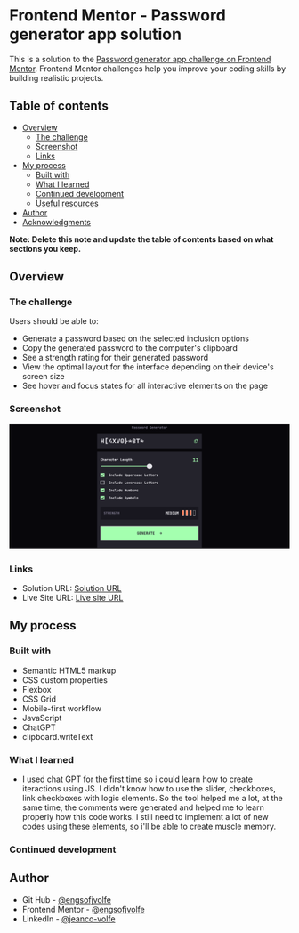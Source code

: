 # Frontend Mentor - Password generator app solution

This is a solution to the [Password generator app challenge on Frontend Mentor](https://www.frontendmentor.io/challenges/password-generator-app-Mr8CLycqjh). Frontend Mentor challenges help you improve your coding skills by building realistic projects.

## Table of contents

- [Overview](#overview)
  - [The challenge](#the-challenge)
  - [Screenshot](#screenshot)
  - [Links](#links)
- [My process](#my-process)
  - [Built with](#built-with)
  - [What I learned](#what-i-learned)
  - [Continued development](#continued-development)
  - [Useful resources](#useful-resources)
- [Author](#author)
- [Acknowledgments](#acknowledgments)

**Note: Delete this note and update the table of contents based on what sections you keep.**

## Overview

### The challenge

Users should be able to:

- Generate a password based on the selected inclusion options
- Copy the generated password to the computer's clipboard
- See a strength rating for their generated password
- View the optimal layout for the interface depending on their device's screen size
- See hover and focus states for all interactive elements on the page

### Screenshot

![](./assets/images/screenshot.png)

### Links

- Solution URL: [Solution URL](https://github.com/engsofjvolfe/frontendmentor/tree/main/password-generator-app)
- Live Site URL: [Live site URL](https://jvolfe-fempwd-generator.netlify.app/)

## My process

### Built with

- Semantic HTML5 markup
- CSS custom properties
- Flexbox
- CSS Grid
- Mobile-first workflow
- JavaScript
- ChatGPT
- clipboard.writeText

### What I learned

- I used chat GPT for the first time so i could learn how to create iteractions using JS. I didn't know how to use the slider, checkboxes, link checkboxes with logic elements. So the tool helped me a lot, at the same time, the comments were generated and helped me to learn properly how this code works. I still need to implement a lot of new codes using these elements, so i'll be able to create muscle memory.

### Continued development

## Author

- Git Hub - [@engsofjvolfe](https://github.com/engsofjvolfe)
- Frontend Mentor - [@engsofjvolfe](https://www.frontendmentor.io/profile/engsofjvolfe)
- LinkedIn - [@jeanco-volfe](https://www.linkedin.com/in/jeanco-volfe/)
<!-- - Instagram - [@jeanco_volfe](https://www.instagram.com/jeanco_volfe/) -->
